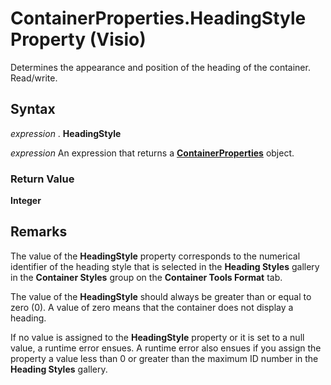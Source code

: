 
# ContainerProperties.HeadingStyle Property (Visio)

Determines the appearance and position of the heading of the container. Read/write.


## Syntax

 _expression_ . **HeadingStyle**

 _expression_ An expression that returns a **[ContainerProperties](b94f758f-58f7-f1ef-c03b-761e26c11017.md)** object.


### Return Value

 **Integer**


## Remarks

The value of the  **HeadingStyle** property corresponds to the numerical identifier of the heading style that is selected in the **Heading Styles** gallery in the **Container Styles** group on the **Container Tools Format** tab.

The value of the  **HeadingStyle** should always be greater than or equal to zero (0). A value of zero means that the container does not display a heading.

If no value is assigned to the  **HeadingStyle** property or it is set to a null value, a runtime error ensues. A runtime error also ensues if you assign the property a value less than 0 or greater than the maximum ID number in the **Heading Styles** gallery.

